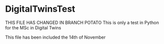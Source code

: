 # DigitalTwinsTest
THIS FILE HAS CHANGED IN BRANCH POTATO
This is only a test in Python for the MSc in Digital Twins

This file has been included the 14th of November
